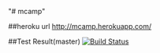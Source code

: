 "# mcamp" 

##heroku url
http://mcamp.herokuapp.com/

##Test Result(master)
[![Build Status](https://travis-ci.org/2016chubachi/mcamp.svg?branch=master)](https://travis-ci.org/2016chubachi/mcamp)
